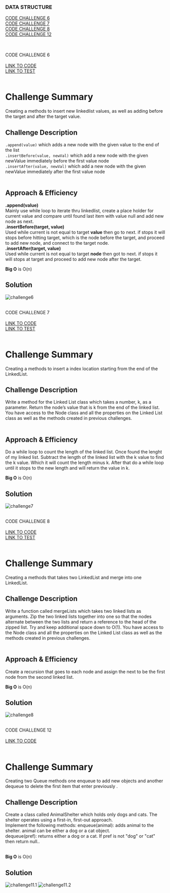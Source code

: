 ### DATA STRUCTURE
[CODE CHALLENGE 6](#challenge-6)</br>
[CODE CHALLENGE 7](#challenge-7)</br>
[CODE CHALLENGE 8](#challenge-8)</br>
[CODE CHALLENGE 12](#challenge-12)</br></br></br>


<a name="challenge-6">CODE CHALLENGE 6</a></br></br>
[LINK TO CODE](https://github.com/daesy13/data-structures-and-algorithms/blob/master/code401challenges/src/main/java/code401challenges/linkedList/LinkedList.java)</br>
[LINK TO TEST](https://github.com/daesy13/data-structures-and-algorithms/blob/master/code401challenges/src/test/java/code401challenges/linkedList/LinkedListTest.java)</br></br>

# Challenge Summary
Creating a methods to insert new linkedlist values, as well as adding before the target and after the target value.</br>

## Challenge Description
```.append(value)``` which adds a new node with the given value to the end of the list</br>
```.insertBefore(value, newVal)``` which add a new node with the given newValue immediately before the first value node</br>
```.insertAfter(value, newVal)``` which add a new node with the given newValue immediately after the first value node</br></br>

## Approach & Efficiency
**.append(value)**</br>
Mainly use while loop to iterate thru linkedlist, create a place holder for current value and compare until found last item with value null and add new node as next.</br>
**.insertBefore(target, value)**</br>
Used while current is not equal to target **value** then go to next.
if stops it will stops before hitting target, which is the node before the target, and proceed to add new node, and connect to the target node.</br>
**.insertAfter(target, value)**</br>
Used while current is not equal to target **node** then got to next.
if stops it will stops at target and proceed to add new node after the target.</br>

**Big O** is O(n)

## Solution
![challenge6](../src/assets/challenge6.jpg)</br></br>

<a name="challenge-7">CODE CHALLENGE 7</a></br></br>
[LINK TO CODE](https://github.com/daesy13/data-structures-and-algorithms/blob/master/code401challenges/src/main/java/code401challenges/linkedList/LinkedList.java)</br>
[LINK TO TEST](https://github.com/daesy13/data-structures-and-algorithms/blob/master/code401challenges/src/test/java/code401challenges/linkedList/LinkedListTest.java)</br></br>

# Challenge Summary
Creating a methods to insert a index location starting from the end of the LinkedList.</br>

## Challenge Description
Write a method for the Linked List class which takes a number, k, as a parameter. Return the node’s value that is k from the end of the linked list. You have access to the Node class and all the properties on the Linked List class as well as the methods created in previous challenges.</br></br>

## Approach & Efficiency
Do a while loop to count the length of the linked list. Once found the lenght of my linked list. Subtract the length of the linked list with the k value to find the k value. Which it will count the length minus k. After that do a while loop until it stops to the new length and will return the value in k.</br>

**Big O** is O(n)

## Solution
![challenge7](../src/assets/challenge7.jpg)</br></br>

<a name="challenge-8">CODE CHALLENGE 8</a></br></br>
[LINK TO CODE](https://github.com/daesy13/data-structures-and-algorithms/blob/master/code401challenges/src/main/java/code401challenges/linkedList/LinkedList.java)</br>
[LINK TO TEST](https://github.com/daesy13/data-structures-and-algorithms/blob/master/code401challenges/src/test/java/code401challenges/linkedList/LinkedListTest.java)</br></br>

# Challenge Summary
Creating a methods that takes two LinkedList and merge into one LinkedList.</br>

## Challenge Description
Write a function called mergeLists which takes two linked lists as arguments. Zip the two linked lists together into one so that the nodes alternate between the two lists and return a reference to the head of the zipped list. Try and keep additional space down to O(1). You have access to the Node class and all the properties on the Linked List class as well as the methods created in previous challenges.</br></br>

## Approach & Efficiency
Create a recursion that goes to each node and assign the next to be the first node from the second linked list.</br>

**Big O** is O(n)

## Solution
![challenge8](../src/assets/challenge8.jpg)</br></br>


<a name="challenge-12">CODE CHALLENGE 12</a></br></br>
[LINK TO CODE](https://github.com/daesy13/data-structures-and-algorithms/tree/master/code401challenges/src/main/java/code401challenges/utilities)</br></br>
# Challenge Summary
Creating two Queue methods one enqueue to add new objects and another dequeue to delete the first item that enter previously .</br>

## Challenge Description
Create a class called AnimalShelter which holds only dogs and cats. The shelter operates using a first-in, first-out approach.</br>
Implement the following methods:
enqueue(animal): adds animal to the shelter. animal can be either a dog or a cat object.</br>
dequeue(pref): returns either a dog or a cat. If pref is not "dog" or "cat" then return null..</br></br>

**Big O** is O(n)

## Solution
![challenge11.1](../src/assets/challenge11-1.jpg)
![challenge11.2](../src/assets/challenge11-2.jpg)</br></br>



